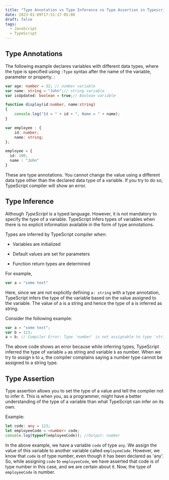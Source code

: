 ```yaml
---
title: "Type Annotation vs Type Inference vs Type Assertion in Typescript"
date: 2023-01-09T17:51:17-05:00
draft: false
tags:
  - JavaScript
  - TypeScript
---
```


## Type Annotations

The following example declares variables with different data types, where the type is specified using `:Type` syntax after the name of the variable, parameter or property. :

```typescript
var age: number = 32; // number variable
var name: string = "John";// string variable
var isUpdated: boolean = true;// Boolean variable

function display(id:number, name:string)
{
    console.log("Id = " + id + ", Name = " + name);
}

var employee : { 
    id: number; 
    name: string; 
}; 

employee = { 
  id: 100, 
  name : "John"
}
```

These are type annotations. You cannot change the value using a different data type other than the declared data type of a variable. If you try to do so, TypeScript compiler will show an error.

## Type Inference 

Although _TypeScript_ is a typed language. However, it is not mandatory to specify the type of a variable. TypeScript infers types of variables when there is no explicit information available in the form of type annotations.

Types are inferred by TypeScript compiler when:

- Variables are initialized

- Default values are set for parameters

- Function return types are determined

For example,

```typescript
var a = "some text"
```

Here, since we are not explicitly defining `a: string` with a type annotation, TypeScript infers the type of the variable based on the value assigned to the variable. The value of a is a string and hence the type of a is inferred as string.

Consider the following example:

```typescript
var a = "some text";
var b = 123;
a = b; // Compiler Error: Type 'number' is not assignable to type 'string'
```

The above code shows an error because while inferring types, TypeScript inferred the type of variable `a` as string and variable `b` as number. When we try to assign `b` to `a`, the compiler complains saying a number type cannot be assigned to a string type.

## Type Assertion 

Type assertion allows you to set the type of a value and tell the compiler not to infer it. This is when you, as a programmer, might have a better understanding of the type of a variable than what TypeScript can infer on its own. 

Example:

```typescript
let code: any = 123; 
let employeeCode = <number> code; 
console.log(typeof(employeeCode)); //Output: number
```

In the above example, we have a variable `code` of type `any`. We assign the value of this variable to another variable called `employeeCode`. However, we know that `code` is of type number, even though it has been declared as 'any'. So, while assigning `code` to `employeeCode`, we have asserted that code is of type number in this case, and we are certain about it. Now, the type of `employeeCode` is number.
